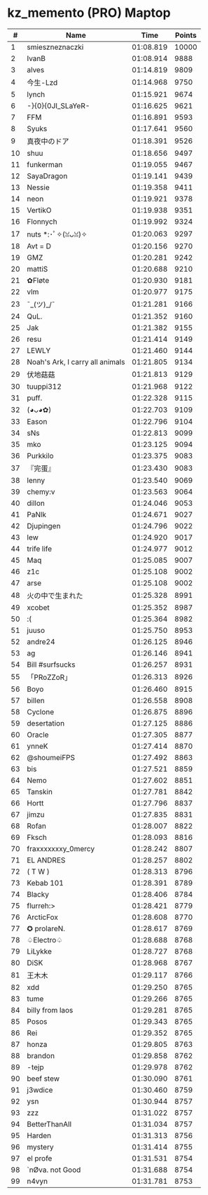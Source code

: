 # kz_memento (PRO) Maptop

|  # | Name | Time | Points |
|-------------- | -------------- | -------------- | -------------- | 
| 1 | smieszneznaczki | 01:08.819 | 10000 | 
| 2 | IvanB | 01:08.914 | 9888 | 
| 3 | alves | 01:14.819 | 9809 | 
| 4 | 今生-Lzd | 01:14.968 | 9750 | 
| 5 | lynch | 01:15.921 | 9674 | 
| 6 | -}{0}{0JI_SLaYeR- | 01:16.625 | 9621 | 
| 7 | FFM | 01:16.891 | 9593 | 
| 8 | Syuks | 01:17.641 | 9560 | 
| 9 | 真夜中のドア | 01:18.391 | 9526 | 
| 10 | shuu | 01:18.656 | 9497 | 
| 11 | funkerman | 01:19.055 | 9467 | 
| 12 | SayaDragon | 01:19.141 | 9439 | 
| 13 | Nessie | 01:19.358 | 9411 | 
| 14 | neon | 01:19.921 | 9378 | 
| 15 | VertikO | 01:19.938 | 9351 | 
| 16 | Flonnych | 01:19.992 | 9324 | 
| 17 | nuts *:･ﾟ✧(ꈍᴗꈍ)✧ | 01:20.063 | 9297 | 
| 18 | Avt = D | 01:20.156 | 9270 | 
| 19 | GMZ | 01:20.281 | 9242 | 
| 20 | mattiS | 01:20.688 | 9210 | 
| 21 | ✿Fløte | 01:20.930 | 9181 | 
| 22 | vlm | 01:20.977 | 9175 | 
| 23 | ¯\_(ツ)_/¯ | 01:21.281 | 9166 | 
| 24 | QuL. | 01:21.352 | 9160 | 
| 25 | Jak | 01:21.382 | 9155 | 
| 26 | resu | 01:21.414 | 9149 | 
| 27 | LEWLY | 01:21.460 | 9144 | 
| 28 | Noah's Ark, I carry all animals | 01:21.805 | 9134 | 
| 29 | 伏地菇菇 | 01:21.813 | 9129 | 
| 30 | tuuppi312 | 01:21.968 | 9122 | 
| 31 | puff. | 01:22.328 | 9115 | 
| 32 | (◕ᴗ◕✿) | 01:22.703 | 9109 | 
| 33 | Eason | 01:22.796 | 9104 | 
| 34 | sNs | 01:22.813 | 9099 | 
| 35 | mko | 01:23.125 | 9094 | 
| 36 | Purkkilo | 01:23.375 | 9083 | 
| 37 | 『完蛋』 | 01:23.430 | 9083 | 
| 38 | lenny | 01:23.540 | 9069 | 
| 39 | chemy:v | 01:23.563 | 9064 | 
| 40 | dillon | 01:24.046 | 9053 | 
| 41 | PaNlk | 01:24.671 | 9027 | 
| 42 | Djupingen | 01:24.796 | 9022 | 
| 43 | lew | 01:24.920 | 9017 | 
| 44 | trife life | 01:24.977 | 9012 | 
| 45 | Maq | 01:25.085 | 9007 | 
| 46 | z1c | 01:25.108 | 9002 | 
| 47 | arse | 01:25.108 | 9002 | 
| 48 | 火の中で生まれた | 01:25.328 | 8991 | 
| 49 | xcobet | 01:25.352 | 8987 | 
| 50 | :( | 01:25.364 | 8982 | 
| 51 | juuso | 01:25.750 | 8953 | 
| 52 | andre24 | 01:26.125 | 8946 | 
| 53 | ag | 01:26.146 | 8941 | 
| 54 | Bill #surfsucks | 01:26.257 | 8931 | 
| 55 | 「PRoZZoR」 | 01:26.313 | 8926 | 
| 56 | Boyo | 01:26.460 | 8915 | 
| 57 | billen | 01:26.558 | 8908 | 
| 58 | Cyclone | 01:26.875 | 8896 | 
| 59 | desertation | 01:27.125 | 8886 | 
| 60 | Oracle | 01:27.305 | 8877 | 
| 61 | ynneK | 01:27.414 | 8870 | 
| 62 | @shoumeiFPS | 01:27.492 | 8863 | 
| 63 | bis | 01:27.521 | 8859 | 
| 64 | Nemo | 01:27.602 | 8851 | 
| 65 | Tanskin | 01:27.781 | 8842 | 
| 66 | Hortt | 01:27.796 | 8837 | 
| 67 | jimzu | 01:27.835 | 8831 | 
| 68 | Rofan | 01:28.007 | 8822 | 
| 69 | Fksch | 01:28.093 | 8816 | 
| 70 | fraxxxxxxxy_0mercy | 01:28.242 | 8807 | 
| 71 | EL ANDRES | 01:28.257 | 8802 | 
| 72 | ( T W ) | 01:28.313 | 8796 | 
| 73 | Kebab 101 | 01:28.391 | 8789 | 
| 74 | Blacky | 01:28.406 | 8784 | 
| 75 | flurreh:> | 01:28.421 | 8779 | 
| 76 | ArcticFox | 01:28.608 | 8770 | 
| 77 | ✪ prolareN. | 01:28.617 | 8769 | 
| 78 | ♤Electro♤ | 01:28.688 | 8768 | 
| 79 | LiLykke | 01:28.727 | 8768 | 
| 80 | DiSK | 01:28.968 | 8767 | 
| 81 | 王木木 | 01:29.117 | 8766 | 
| 82 | xdd | 01:29.250 | 8765 | 
| 83 | tume | 01:29.266 | 8765 | 
| 84 | billy from laos | 01:29.281 | 8765 | 
| 85 | Posos | 01:29.343 | 8765 | 
| 86 | Rei | 01:29.352 | 8765 | 
| 87 | honza | 01:29.805 | 8763 | 
| 88 | brandon | 01:29.858 | 8762 | 
| 89 | -tejp | 01:29.978 | 8762 | 
| 90 | beef stew | 01:30.090 | 8761 | 
| 91 | j3wdice | 01:30.460 | 8759 | 
| 92 | ysn | 01:30.944 | 8757 | 
| 93 | zzz | 01:31.022 | 8757 | 
| 94 | BetterThanAll | 01:31.034 | 8757 | 
| 95 | Harden | 01:31.313 | 8756 | 
| 96 | mystery | 01:31.414 | 8755 | 
| 97 | el profe | 01:31.531 | 8754 | 
| 98 | `nØva. not Good | 01:31.688 | 8754 | 
| 99 | n4vyn | 01:31.781 | 8753 | 

